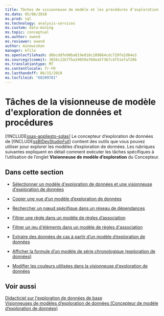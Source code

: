 ```yaml
---
title: Tâches de visionneuse de modèle et les procédures d’exploration de données | Microsoft Docs
ms.date: 05/08/2018
ms.prod: sql
ms.technology: analysis-services
ms.custom: data-mining
ms.topic: conceptual
ms.author: owend
ms.reviewer: owend
author: minewiskan
manager: kfile
ms.openlocfilehash: d6bcddfe90ba819e018c109864cdc729fe2d64e3
ms.sourcegitcommit: 3026c22b7fba19059a769ea5f367c4f51efaf286
ms.translationtype: MT
ms.contentlocale: fr-FR
ms.lasthandoff: 06/15/2019
ms.locfileid: "68209781"
---
```

# <a name="mining-model-viewer-tasks-and-how-tos"></a>Tâches de la visionneuse de modèle d'exploration de données et procédures
[!INCLUDE[ssas-appliesto-sqlas](../../includes/ssas-appliesto-sqlas.md)]
  Le concepteur d’exploration de données de [!INCLUDE[ssBIDevStudioFull](../../includes/ssbidevstudiofull-md.md)] contient des outils que vous pouvez utiliser pour explorer les modèles d’exploration de données. Les rubriques suivantes expliquent en détail comment exécuter les tâches spécifiques à l’utilisation de l’onglet **Visionneuse de modèle d’exploration** du Concepteur.  
  
## <a name="in-this-section"></a>Dans cette section  
  
-   [Sélectionner un modèle d'exploration de données et une visionneuse d'exploration de données](../../analysis-services/data-mining/select-a-mining-model-and-a-data-mining-viewer.md)  
  
-   [Copier une vue d’un modèle d’exploration de données](../../analysis-services/data-mining/copy-a-view-of-a-mining-model.md)  
  
-   [Rechercher un nœud spécifique dans un réseau de dépendances](../../analysis-services/data-mining/find-a-specific-node-in-a-dependency-network.md)  
  
-   [Filtrer une règle dans un modèle de règles d’association](../../analysis-services/data-mining/filter-a-rule-in-an-association-rules-model.md)  
  
-   [Filtrer un jeu d'éléments dans un modèle de règles d'association](../../analysis-services/data-mining/filter-an-itemset-in-an-association-rules-model.md)  
  
-   [Extraire des données de cas à partir d’un modèle d’exploration de données](../../analysis-services/data-mining/drill-through-to-case-data-from-a-mining-model.md)  
  
-   [Afficher la formule d’un modèle de série chronologique &#40;exploration de données&#41;](../../analysis-services/data-mining/view-the-formula-for-a-time-series-model-data-mining.md)  
  
-   [Modifier les couleurs utilisées dans la visionneuse d'exploration de données](../../analysis-services/data-mining/change-the-colors-used-in-the-data-mining-viewer.md)  
  
## <a name="see-also"></a>Voir aussi  
 [Didacticiel sur l'exploration de données de base](http://msdn.microsoft.com/library/6602edb6-d160-43fb-83c8-9df5dddfeb9c)   
 [Visionneuses de modèles d’exploration de données &#40;Concepteur de modèle d’exploration de données&#41;](http://msdn.microsoft.com/library/4ba391d5-c97b-4848-ba7c-7d096fa4b7dd)  
  
  

